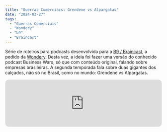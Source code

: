 ```yaml
---
title: "Guerras Comerciais: Grendene vs Alpargatas"
date: "2024-03-27"
tags: 
  - "Guerras Comerciais"
  - "Wondery"
  - "b9"
  - "Braincast"
---
```


Série de roteiros para podcasts desenvolvida para a [B9 / Braincast](https://www.b9.com.br/shows/braincast/), a pedido da [Wondery](https://wondery.com/). Desta vez, a ideia foi fazer uma versão do conhecido podcast Business Wars, só que com conteúdo original, falando sobre empresas brasileiras. A segunda temporada fala sobre duas gigantes dos calçados, não só no Brasil, como no mundo: Grendene vs Alpargatas.

<iframe style="border-radius:12px" src="https://open.spotify.com/embed/episode/5SVyOJPbtWoRyQCY1vr3tw?utm_source=generator&theme=0" width="100%" height="152" frameBorder="0" allowfullscreen="" allow="autoplay; clipboard-write; encrypted-media; fullscreen; picture-in-picture" loading="lazy"></iframe>